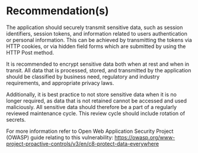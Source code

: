 # Recommendation(s)

The application should securely transmit sensitive data, such as session identifiers, session tokens, and information related to users authentication or personal information. This can be achieved by transmitting the tokens via HTTP cookies, or via hidden field forms which are submitted by using the HTTP Post method.

It is recommended to encrypt sensitive data both when at rest and when in transit. All data that is processed, stored, and transmitted by the application should be classified by business need, regulatory and industry requirements, and appropriate privacy laws.

Additionally, it is best practice to not store sensitive data when it is no longer required, as data that is not retained cannot be accessed and used maliciously. All sensitive data should therefore be a part of a regularly reviewed maintenance cycle. This review cycle should include rotation of secrets.

For more information refer to Open Web Application Security Project (OWASP) guide relating to this vulnerability: <https://owasp.org/www-project-proactive-controls/v3/en/c8-protect-data-everywhere>
